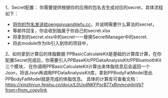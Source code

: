 1、Secret配置：
你需要提供根据你的应用的包名去生成对应的secret，具体流程如下：
- 将你的包名发送给pengsiyuan@lefu.cc，并说明需要什么算法的secret，
- 等邮件回复，你会收到独属于你自己的secret.xlsx
- 将拿到的secret.xlsx中的secret一一替换SecretManager中的secret.
- 将此module作为lib引入到你的项目中，

2、如何拿到计算后的体脂数据
PPBasicCalculateKit是基础的计算库计算，在你配置Secret完成后，你需要引入PPBaseKit/PPDataAnalysisKit/PPBluetoothKit三个模块，
在你调用PPBasicCalculateKit计算出来体脂信息后会返回一个Json，将该Json再调用PPDataAnalysisKit库，拿到PPBodyFatModel至此PPBodyFatModel就是完成的体脂信息。
具体的计算库可查看文档：
https://xinzhiyun.feishu.cn/docx/L0UxdNKFPorB77xBjnmcqijtnVb?from=from_copylink
